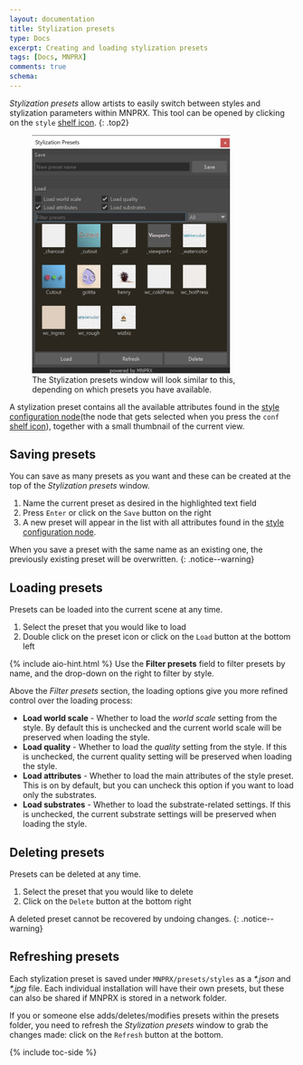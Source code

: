 ```yaml
---
layout: documentation
title: Stylization presets
type: Docs
excerpt: Creating and loading stylization presets
tags: [Docs, MNPRX]
comments: true
schema:
---
```

_Stylization presets_ allow artists to easily switch between styles and stylization parameters within MNPRX. This tool can be opened by clicking on the `style` [shelf icon](../shelf).
{: .top2}

<figure class="align-center">
	<img src="/images/MNPRX/style-2.png" alt="Stylization presets window" style="max-width: 350px">
	<figcaption>The Stylization presets window will look similar to this, depending on which presets you have available.</figcaption>
</figure>

A stylization preset contains all the available attributes found in the [style configuration node](../config)(the node that gets selected when you press the `conf` [shelf icon](../shelf)), together with a small thumbnail of the current view.


## Saving presets
You can save as many presets as you want and these can be created at the top of the _Stylization presets_ window.
1. Name the current preset as desired in the highlighted text field
2. Press `Enter` or click on the `Save` button on the right
3. A new preset will appear in the list with all attributes found in the [style configuration node](../config).

When you save a preset with the same name as an existing one, the previously existing preset will be overwritten.
{: .notice--warning}


## Loading presets
Presets can be loaded into the current scene at any time.
1. Select the preset that you would like to load
2. Double click on the preset icon or click on the `Load` button at the bottom left

{% include aio-hint.html %} Use the **Filter presets** field to filter presets by name, and the drop-down on the right to filter by style.

Above the _Filter presets_ section, the loading options give you more refined control over the loading process:

* **Load world scale** - Whether to load the _world scale_ setting from the style. By default this is unchecked and the current world scale will be preserved when loading the style.
* **Load quality** -  Whether to load the _quality_ setting from the style. If this is unchecked, the current quality setting will be preserved when loading the style.
* **Load attributes** - Whether to load the main attributes of the style preset. This is on by default, but you can uncheck this option if you want to load only the substrates.
* **Load substrates** - Whether to load the substrate-related settings. If this is unchecked, the current substrate settings will be preserved when loading the style.


## Deleting presets
Presets can be deleted at any time.
1. Select the preset that you would like to delete
2. Click on the `Delete` button at the bottom right

 A deleted preset cannot be recovered by undoing changes.
 {: .notice--warning}

## Refreshing presets
Each stylization preset is saved under `MNPRX/presets/styles` as a _\*.json_ and _\*.jpg_ file. Each individual installation will have their own presets, but these can also be shared if MNPRX is stored in a network folder.

If you or someone else adds/deletes/modifies presets within the presets folder, you need to refresh the _Stylization presets_ window to grab the changes made: click on the `Refresh` button at the bottom.

{% include toc-side %}
